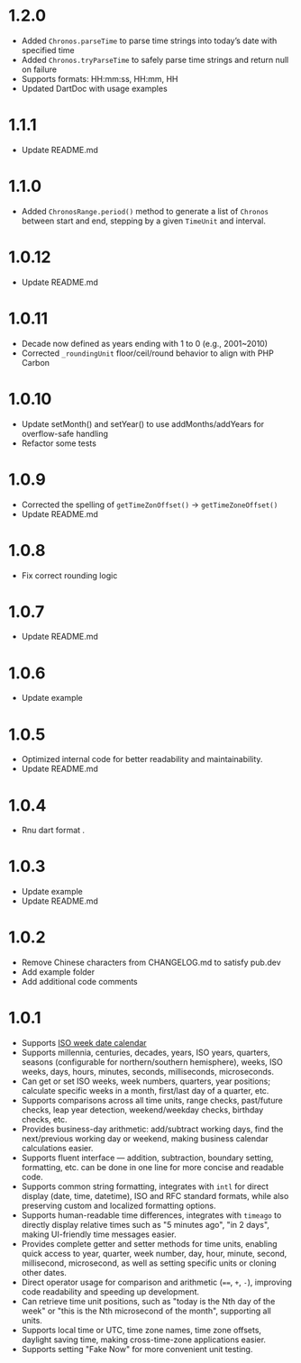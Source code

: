 # 1.2.0

- Added `Chronos.parseTime` to parse time strings into today’s date with specified time
- Added `Chronos.tryParseTime` to safely parse time strings and return null on failure
- Supports formats: HH:mm:ss, HH:mm, HH
- Updated DartDoc with usage examples

# 1.1.1

- Update README.md 

# 1.1.0

- Added `ChronosRange.period()` method to generate a list of `Chronos` between start and end, stepping by a given `TimeUnit` and interval.

# 1.0.12

- Update README.md 

# 1.0.11

- Decade now defined as years ending with 1 to 0 (e.g., 2001~2010)
- Corrected `_roundingUnit` floor/ceil/round behavior to align with PHP Carbon

# 1.0.10

- Update setMonth() and setYear() to use addMonths/addYears for overflow-safe handling
- Refactor some tests

# 1.0.9

- Corrected the spelling of `getTimeZonOffset()` → `getTimeZoneOffset()`
- Update README.md 

# 1.0.8

- Fix correct rounding logic

# 1.0.7

- Update README.md 

# 1.0.6

- Update example

# 1.0.5

- Optimized internal code for better readability and maintainability.
- Update README.md 

# 1.0.4

- Rnu dart format .

# 1.0.3

- Update example
- Update README.md 

# 1.0.2

- Remove Chinese characters from CHANGELOG.md to satisfy pub.dev
- Add example folder
- Add additional code comments


# 1.0.1

- Supports [ISO week date calendar](https://en.wikipedia.org/wiki/ISO_week_date)
- Supports millennia, centuries, decades, years, ISO years, quarters, seasons (configurable for northern/southern hemisphere), weeks, ISO weeks, days, hours, minutes, seconds, milliseconds, microseconds.
- Can get or set ISO weeks, week numbers, quarters, year positions; calculate specific weeks in a month, first/last day of a quarter, etc.
- Supports comparisons across all time units, range checks, past/future checks, leap year detection, weekend/weekday checks, birthday checks, etc.
- Provides business-day arithmetic: add/subtract working days, find the next/previous working day or weekend, making business calendar calculations easier.
- Supports fluent interface — addition, subtraction, boundary setting, formatting, etc. can be done in one line for more concise and readable code.
- Supports common string formatting, integrates with `intl` for direct display (date, time, datetime), ISO and RFC standard formats, while also preserving custom and localized formatting options.
- Supports human-readable time differences, integrates with `timeago` to directly display relative times such as "5 minutes ago", "in 2 days", making UI-friendly time messages easier.
- Provides complete getter and setter methods for time units, enabling quick access to year, quarter, week number, day, hour, minute, second, millisecond, microsecond, as well as setting specific units or cloning other dates.
- Direct operator usage for comparison and arithmetic (`==`, `+`, `-`), improving code readability and speeding up development.
- Can retrieve time unit positions, such as "today is the Nth day of the week" or "this is the Nth microsecond of the month", supporting all units.
- Supports local time or UTC, time zone names, time zone offsets, daylight saving time, making cross-time-zone applications easier.
- Supports setting "Fake Now" for more convenient unit testing.